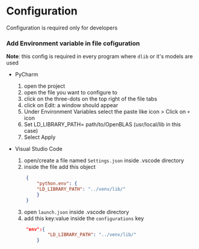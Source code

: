 # Configuration
Configuration is required only for developers

<h3>Add Environment variable in file cofiguration</h3>

**Note**: this config is required in every program where `dlib` or it's models are used

- PyCharm
  1. open the project
  2. open the file you want to configure to
  3. click on the three-dots on the top right of the file tabs
  4. click on Edit: a window should appear
  5. Under Environment Variables select the paste like icon > Click on `+` icon
  6. Set LD_LIBRARY_PATH= path/to/OpenBLAS (usr/local/lib in this case)
  7. Select Apply

- Visual Studio Code
  1. open/create a file named `Settings.json` inside .vscode directory
  2. inside the file add this object

    ```json
        {
            "python.env": {
            "LD_LIBRARY_PATH": "../venv/lib/"
            }
        }
    ```

  3. open `launch.json` inside .vscode directory
  4. add this key:value inside the `configurations` key

    ```json
        "env":{
                "LD_LIBRARY_PATH": "../venv/lib/"
            }
    ```